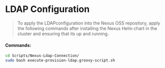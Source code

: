 
# LDAP Configuration

> To apply the LDAPconfiguration into the Nexus OSS repository, apply the following commands after installing the Nexus Helm chart in the cluster and ensuring that its up and running.
  


#### **Commands:**
``` sh
cd Scripts/Nexus-Ldap-Connection/
sudo bash execute-provision-ldap.groovy-script.sh
```
